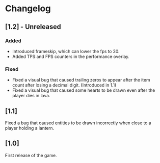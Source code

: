 # Changelog

## [1.2] - Unreleased
### Added
- Introduced frameskip, which can lower the fps to 30.
- Added TPS and FPS counters in the performance overlay.

### Fixed
- Fixed a visual bug that caused trailing zeros to appear after the item
  count after losing a decimal digit. (Introduced in 1.1)
- Fixed a visual bug that caused some hearts to be drawn even after the
  player dies in lava.

## [1.1]
Fixed a bug that caused entities to be drawn incorrectly when close to a
player holding a lantern.

## [1.0]
First release of the game.
